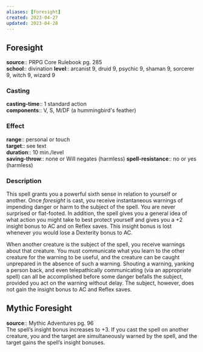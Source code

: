 ```yaml
---
aliases: [Foresight]
created: 2023-04-27
updated: 2023-04-28
---
```


## Foresight

**source**:: PRPG Core Rulebook pg. 285  
**school**:: divination
**level**:: arcanist 9, druid 9, psychic 9, shaman 9, sorcerer 9, witch 9, wizard 9

### Casting

**casting-time**:: 1 standard action  
**components**:: V, S, M/DF (a hummingbird's feather)

### Effect

**range**:: personal or touch  
**target**:: see text  
**duration**:: 10 min./level  
**saving-throw**:: none or Will negates (harmless)
**spell-resistance**:: no or yes (harmless)

### Description

This spell grants you a powerful sixth sense in relation to yourself or another. Once *foresight* is cast, you receive instantaneous warnings of impending danger or harm to the subject of the spell. You are never surprised or flat-footed. In addition, the spell gives you a general idea of what action you might take to best protect yourself and gives you a +2 insight bonus to AC and on Reflex saves. This insight bonus is lost whenever you would lose a Dexterity bonus to AC.  
  
When another creature is the subject of the spell, you receive warnings about that creature. You must communicate what you learn to the other creature for the warning to be useful, and the creature can be caught unprepared in the absence of such a warning. Shouting a warning, yanking a person back, and even telepathically communicating (via an appropriate spell) can all be accomplished before some danger befalls the subject, provided you act on the warning without delay. The subject, however, does not gain the insight bonus to AC and Reflex saves.

## Mythic Foresight

**source**:: Mythic Adventures pg. 96  
The spell’s insight bonus increases to +3. If you cast the spell on another creature, you and the target are simultaneously warned by the spell, and the target gains the spell’s insight bonuses.
